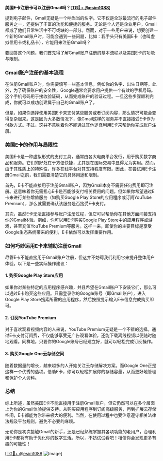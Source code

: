 **美国E卡注册卡可以注册Gmail吗？[[TG💪+ @esim1088](https://t.me/s/esim1088)]**

提到电子邮件，Gmail无疑是一个响当当的名字。它不仅是全球最流行的电子邮件服务之一，还提供了丰富的功能和便捷的服务。无论是个人还是企业用户，Gmail都成了他们日常生活中不可或缺的一部分。然而，对于一些用户来说，想要创建一个新的Gmail账户时，可能会遇到一些问题，比如：我手头只有美国E卡（也叫虚拟信用卡或礼品卡），它能用来注册Gmail吗？

要回答这个问题，我们首先得了解Gmail账户注册的基本流程以及美国E卡的功能与限制。

### Gmail账户注册的基本流程

在注册Gmail账户时，你需要填写一些基本信息，例如你的名字、出生日期等。此外，为了确保账户的安全性，Google通常会要求用户提供一个有效的手机号码。这个手机号码用于接收验证码，从而完成账户的验证过程。一旦这些步骤顺利完成，你就可以成功创建属于自己的Gmail账户了。

但是，如果你选择使用美国E卡来支付某些服务或者订阅内容，那么情况可能会变得复杂起来。这是因为大多数情况下，像Gmail这样的服务并不直接接受E卡作为付款方式。不过，这并不意味着你不能通过其他途径利用E卡来帮助你完成账户注册。

### 美国E卡的作用与局限性

美国E卡是一种虚拟形式的支付工具，通常由各大电商平台发行，用于购买数字商品和服务。它们的好处在于方便快捷，尤其是在国际交易中显得尤为实用。然而，由于其性质上的特殊性，许多在线平台对其支持程度有限。因此，在尝试用E卡注册Gmail之前，我们需要清楚它的具体用途和限制。

首先，E卡不能直接用于注册Gmail账户，因为Gmail本身不需要任何费用即可注册。这意味着你无需担心E卡是否能够支付相关费用的问题。但如果你希望通过E卡来进行某些增值服务（如购买Google Play Store的应用程序或订阅YouTube Premium），那么就需要确认该服务是否接受E卡支付。

其次，虽然E卡无法直接参与账户注册过程，但它可以帮助你在其他方面间接支持你的Gmail体验。例如，你可以用E卡购买Google Play Store中的应用程序或游戏，甚至充值YouTube Premium等服务。这样一来，即使你的主要目标是享受Google生态系统带来的便利，E卡依然可以发挥重要作用。

### 如何巧妙运用E卡来辅助注册Gmail

尽管E卡不能直接用于Gmail账户注册，但这并不妨碍我们利用它来提升整体用户体验。以下是一些实际操作建议：

#### 1. **购买Google Play Store应用**
   如果你对某些特定的应用程序感兴趣，并且希望在Gmail账户下安装它们，那么可以通过E卡购买这些应用。只需登录你的Google账号（即Gmail账户），进入Google Play Store搜索所需的应用程序，然后按照提示输入E卡信息完成购买即可。

#### 2. **订阅YouTube Premium**
   对于喜欢观看视频内容的人来说，YouTube Premium无疑是一个不错的选择。通过E卡支付订阅费，不仅能够享受无广告观看体验，还能下载离线视频以便随时随地观看。同样地，只要你的Google账号已经建立好，就可以轻松完成订阅操作。

#### 3. **购买Google One云存储空间**
   随着数据量的增长，越来越多的人开始关注云存储解决方案。而Google One正是这样一个优秀的选项。借助E卡，你可以轻松扩展你的存储容量，从而更好地管理和保护个人资料。

### 总结

综上所述，虽然美国E卡不能直接用于注册Gmail账户，但它仍然可以在多个层面上为你的Gmail体验提供支持。从购买应用程序到订阅高级服务，再到扩展云存储空间，E卡都能为你带来极大的便利。当然，在使用过程中也要注意遵守相关法律法规及平台规则，避免不必要的麻烦。

无论你是初次接触Gmail的新手，还是已经熟练掌握其各项功能的老用户，合理利用E卡都将有助于优化你的数字生活。所以，不妨试试看吧！相信你会发现更多有趣的可能性！

[[TG💪+ @esim1088](https://t.me/s/esim1088) ![Image](https://i.postimg.cc/4NQfJmqS/Snipaste-2025-05-13-00-14-12.png)]